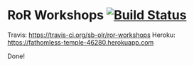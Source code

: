  RoR Workshops [![Build Status](https://travis-ci.org/sb-olr/ror-workshops.svg?branch=master)](https://travis-ci.org/sb-olr/ror-workshops)
================
Travis: https://travis-ci.org/sb-olr/ror-workshops
Heroku: https://fathomless-temple-46280.herokuapp.com

Done!
